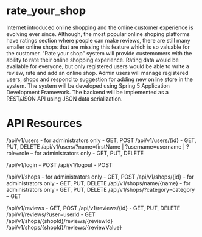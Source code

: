 # rate_your_shop
Internet introduced online shopping and the online customer experience is evolving ever since.
Although, the most popular online shoping platforms have ratings section where people can make reviews, 
there are still many smaller online shops that are missing this feature which is so valuable for the customer.
"Rate your shop" system will provide custemomers with the ability to rate their online shopping experience.
Rating data would be available for everyone, but only registered users would be able to write a review, rate and add an online shop.
Admin users will manage registered users, shops and respond to suggestion for adding new online store in the system.
The system will be developed using Spring 5 Application Development Framework.
The backend will be implemented as a REST/JSON API using JSON data serialization.

# API Resources
/api/v1/users - for administrators only - GET, POST
/api/v1/users/{id} - GET, PUT, DELETE
/api/v1/users/?name=firstName | ?username=username | ?role=role – for administrators only - GET, PUT, DELETE

/api/v1/login - POST
/api/v1/logout - POST

/api/v1/shops - for administrators only - GET, POST
/api/v1/shops/{id} - for administrators only - GET, PUT, DELETE
/api/v1/shops/name/{name} - for administrators only - GET, PUT, DELETE
/api/v1/shops/?category=category – GET

/api/v1/reviews - GET, POST
/api/v1/reviews/{id} - GET, PUT, DELETE
/api/v1/reviews/?user=userId - GET
/api/v1/shops/{shopId}/reviews/{reviewId}
/api/v1/shops/{shopId}/reviews/{reviewValue}
